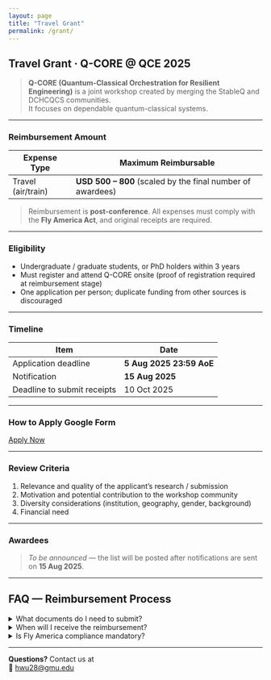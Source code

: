 ```yaml
---
layout: page
title: "Travel Grant"
permalink: /grant/
---
```


## Travel Grant · Q-CORE @ QCE 2025

> **Q-CORE (Quantum-Classical Orchestration for Resilient Engineering)** is a joint workshop created by merging the StableQ and DCHCQCS communities.  
> It focuses on dependable quantum-classical systems.

---

### Reimbursement Amount

| Expense Type          | Maximum Reimbursable |
|-----------------------|----------------------|
| Travel (air/train)    | **USD 500 – 800** (scaled by the final number of awardees) |

> Reimbursement is **post-conference**. All expenses must comply with the **Fly America Act**, and original receipts are required.

---

### Eligibility

* Undergraduate / graduate students, or PhD holders within 3 years  
* Must register and attend Q-CORE onsite (proof of registration required at reimbursement stage)  
* One application per person; duplicate funding from other sources is discouraged

---

### Timeline

| Item               | Date |
|--------------------|------|
| Application deadline | **5 Aug 2025 23:59 AoE** |
| Notification        | **15 Aug 2025** |
| Deadline to submit receipts | 10 Oct 2025 |

---

### How to Apply  <span class="badge badge-primary">Google Form</span>

<div class="text-center my-4">
  <a class="btn btn-primary btn-lg" target="_blank" rel="noopener"
     href="https://forms.gle/5STsrKADSYJcGZaw6">
    Apply Now
  </a>
</div>

---

### Review Criteria

1. Relevance and quality of the applicant’s research / submission  
2. Motivation and potential contribution to the workshop community  
3. Diversity considerations (institution, geography, gender, background)  
4. Financial need

---

### Awardees

> *To be announced* — the list will be posted after notifications are sent on **15 Aug 2025**.

---

## FAQ — Reimbursement Process

<details>
<summary>What documents do I need to submit?</summary>

* Original receipts for travel, accommodation, registration  
* Passport or government-issued ID (scan) for accounting records  
* The completed reimbursement form (template provided in the award email)

</details>

<details>
<summary>When will I receive the reimbursement?</summary>

Within 4–6 weeks after your documents are approved, via international wire transfer or PayPal.

</details>

<details>
<summary>Is Fly America compliance mandatory?</summary>

Yes. If no US carrier serves a segment, include a screenshot of available flights and explain in the remarks.

</details>

---

**Questions?** Contact us at  
📧 <a href="mailto:hwu28@gmu.edu">hwu28@gmu.edu</a>
